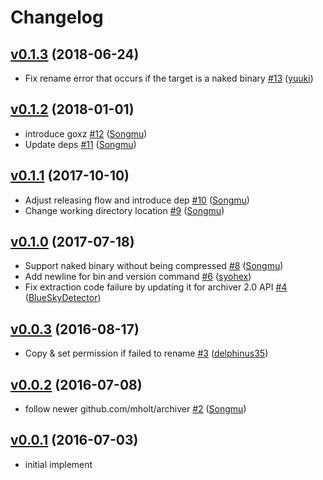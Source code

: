 # Changelog

## [v0.1.3](https://github.com/Songmu/ghg/compare/v0.1.2...v0.1.3) (2018-06-24)

* Fix rename error that occurs if the target is a naked binary [#13](https://github.com/Songmu/ghg/pull/13) ([yuuki](https://github.com/yuuki))

## [v0.1.2](https://github.com/Songmu/ghg/compare/v0.1.1...v0.1.2) (2018-01-01)

* introduce goxz [#12](https://github.com/Songmu/ghg/pull/12) ([Songmu](https://github.com/Songmu))
* Update deps [#11](https://github.com/Songmu/ghg/pull/11) ([Songmu](https://github.com/Songmu))

## [v0.1.1](https://github.com/Songmu/ghg/compare/v0.1.0...v0.1.1) (2017-10-10)

* Adjust releasing flow and introduce dep [#10](https://github.com/Songmu/ghg/pull/10) ([Songmu](https://github.com/Songmu))
* Change working directory location [#9](https://github.com/Songmu/ghg/pull/9) ([Songmu](https://github.com/Songmu))

## [v0.1.0](https://github.com/Songmu/ghg/compare/v0.0.3...v0.1.0) (2017-07-18)

* Support  naked binary without being compressed [#8](https://github.com/Songmu/ghg/pull/8) ([Songmu](https://github.com/Songmu))
* Add newline for bin and version command [#6](https://github.com/Songmu/ghg/pull/6) ([syohex](https://github.com/syohex))
* Fix extraction code failure by updating it for archiver 2.0 API [#4](https://github.com/Songmu/ghg/pull/4) ([BlueSkyDetector](https://github.com/BlueSkyDetector))

## [v0.0.3](https://github.com/Songmu/ghg/compare/v0.0.2...v0.0.3) (2016-08-17)

* Copy & set permission if failed to rename [#3](https://github.com/Songmu/ghg/pull/3) ([delphinus35](https://github.com/delphinus35))

## [v0.0.2](https://github.com/Songmu/ghg/compare/v0.0.1...v0.0.2) (2016-07-08)

* follow newer github.com/mholt/archiver [#2](https://github.com/Songmu/ghg/pull/2) ([Songmu](https://github.com/Songmu))

## [v0.0.1](https://github.com/Songmu/ghg/releases/tag/v0.0.1) (2016-07-03)

- initial implement
